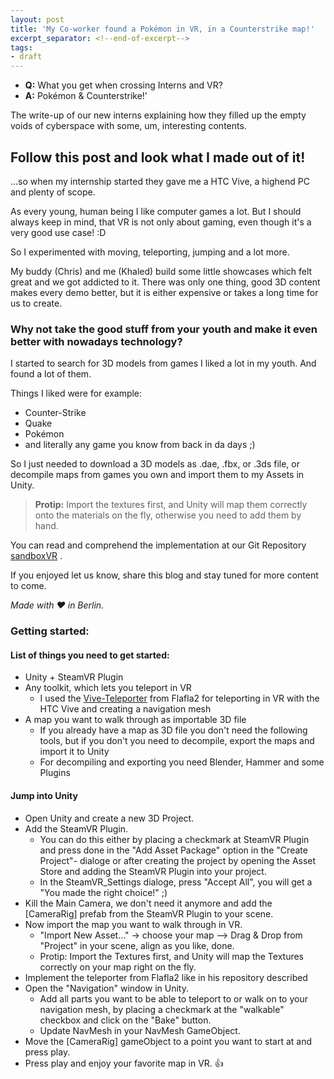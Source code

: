 ```yaml
---
layout: post
title: 'My Co-worker found a Pokémon in VR, in a Counterstrike map!'
excerpt_separator: <!--end-of-excerpt-->
tags:
- draft
---
```

- **Q:** What you get when crossing Interns and VR?
- **A:** Pokémon & Counterstrike!'

The write-up of our new interns explaining how they filled up the empty voids
of cyberspace with some, um, interesting contents.
<!--end-of-excerpt-->

## Follow this post and look what I made out of it!

...so when my internship started they gave me a HTC Vive, a highend PC and plenty of scope.

As every young, human being I like computer games a lot. But I should always keep in mind, that VR is not only about gaming, even though it's a very good use case! :D

So I experimented with moving, teleporting, jumping and a lot more.

My buddy (Chris) and me (Khaled) build some little showcases which felt great and we got addicted to it. 
There was only one thing, good 3D content makes every demo better, but it is either expensive or takes a long time for us to create.

### Why not take the good stuff from your youth and make it even better with nowadays technology?

I started to search for 3D models from games I liked a lot in my youth. And found a lot of them.

Things I liked were for example:
* Counter-Strike
* Quake
* Pokémon
* and literally any game you know from back in da days ;)

So I just needed to download a 3D models as .dae, .fbx, or .3ds file, or decompile maps from games you own and import them to my Assets in Unity.
    
> **Protip:** Import the textures first, and Unity will map them correctly onto the materials on the fly, otherwise you need to add them by hand.

You can read and comprehend the implementation at our Git Repository [sandboxVR](https://github.com/artcom/sandboxVR) .

If you enjoyed let us know, share this blog and stay tuned for more content to come.


_Made with :heart: in Berlin._

### Getting started:

#### List of things you need to get started:

 * Unity + SteamVR Plugin
 * Any toolkit, which lets you teleport in VR
    * I used the [Vive-Teleporter](https://github.com/Flafla2/Vive-Teleporter) from Flafla2 for teleporting in VR with the HTC Vive and creating a navigation mesh
 * A map you want to walk through as importable 3D file
    * If you already have a map as 3D file you don't need the following tools, but if you don't you need to decompile, export the maps and import it to Unity
    * For decompiling and exporting you need Blender, Hammer and some Plugins

#### Jump into Unity

* Open Unity and create a new 3D Project.
* Add the SteamVR Plugin.
    * You can do this either by placing a checkmark at SteamVR Plugin and press done in the "Add Asset Package" option in the "Create Project"- dialoge or after creating the project by opening the Asset Store and adding the SteamVR Plugin into your project.
    * In the SteamVR_Settings dialoge, press "Accept All", you will get a "You made the right choice!" ;)
* Kill the Main Camera, we don't need it anymore and add the [CameraRig] prefab from the SteamVR Plugin to your scene.
* Now import the map you want to walk through in VR.
    * "Import New Asset..." -> choose your map --> Drag & Drop from "Project" in your scene, align as you like, done.
    * Protip: Import the Textures first, and Unity will map the Textures correctly on your map right on the fly.
* Implement the teleporter from Flafla2 like in his repository described
* Open the "Navigation" window in Unity.
    * Add all parts you want to be able to teleport to or walk on to your navigation mesh, by placing a checkmark at the "walkable" checkbox and click on the "Bake" button.
    * Update NavMesh in your NavMesh GameObject.
* Move the [CameraRig] gameObject to a point you want to start at and press play.
* Press play and enjoy your favorite map in VR. :+1:
